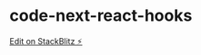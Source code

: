 # code-next-react-hooks

[Edit on StackBlitz ⚡️](https://stackblitz.com/edit/code-next-react-hooks-q2dvpe)
